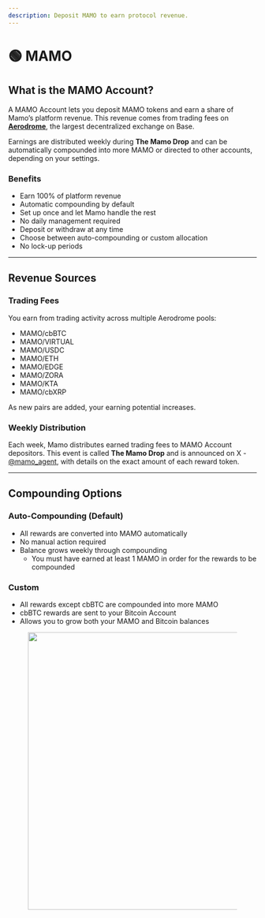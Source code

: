 ```yaml
---
description: Deposit MAMO to earn protocol revenue.
---
```


# 🟢 MAMO

## What is the MAMO Account?

A MAMO Account lets you deposit MAMO tokens and earn a share of Mamo’s platform revenue. This revenue comes from trading fees on [**Aerodrome**](https://aerodrome.finance/), the largest decentralized exchange on Base.

Earnings are distributed weekly during **The Mamo Drop** and can be automatically compounded into more MAMO or directed to other accounts, depending on your settings.

### Benefits

* Earn 100% of platform revenue
* Automatic compounding by default
* Set up once and let Mamo handle the rest
* No daily management required
* Deposit or withdraw at any time
* Choose between auto-compounding or custom allocation
* No lock-up periods



***

## Revenue Sources

### Trading Fees

You earn from trading activity across multiple Aerodrome pools:

* MAMO/cbBTC
* MAMO/VIRTUAL
* MAMO/USDC
* MAMO/ETH
* MAMO/EDGE
* MAMO/ZORA
* MAMO/KTA
* MAMO/cbXRP

As new pairs are added, your earning potential increases.

### Weekly Distribution

Each week, Mamo distributes earned trading fees to MAMO Account depositors. This event is called **The Mamo Drop** and is announced on X - [@mamo\_agent](https://x.com/mamo_agent), with details on the exact amount of each reward token.



***

## Compounding Options

### Auto-Compounding (Default)

* All rewards are converted into MAMO automatically
* No manual action required
* Balance grows weekly through compounding
  * You must have earned at least 1 MAMO in order for the rewards to be compounded

### Custom

* All rewards except cbBTC are compounded into more MAMO
* cbBTC rewards are sent to your Bitcoin Account
* Allows you to grow both your MAMO and Bitcoin balances

<figure><img src="../.gitbook/assets/bitcointoggle - 01.gif" alt="" width="563"><figcaption></figcaption></figure>
